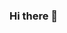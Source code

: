 ### Hi there 👋

<!--
**TauTech99/TauTech99** is a ✨ _special_ ✨ repository because its `README.md` (this file) appears on your GitHub profile.

Here are some ideas to get you started:

- 🔭 I’m currently studying at UNAHUR UNER universities  
- 🌱 I’m currently learning about progrmming
- 👯 I’m looking to collaborate on any poroject to improve my skilss
- 🤔 I’m looking for help with new technologies
- 💬 Ask me about anything 
- 📫 How to reach me: by provided e-mail
-
- ⚡ Fun fact: ...
-->
